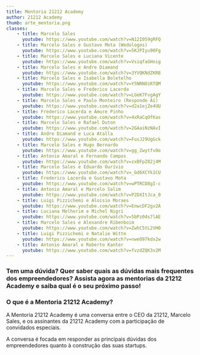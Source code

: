 ```yaml
---
title: Mentoria 21212 Academy
author: 21212 Academy
thumb: arte_mentoria.png
classes:
    - title: Marcelo Sales
      youtube: https://www.youtube.com/watch?v=N12I059gRFQ
    - title: Marcelo Sales e Gustavo Mota (Wedologos)
      youtube: https://www.youtube.com/watch?v=5KJPIyu90Fg
    - title: Marcelo Sales e Luciana Vicente
      youtube: https://www.youtube.com/watch?v=VsiqfaGHoig
    - title: Marcelo Sales e Andre Diamand
      youtube: https://www.youtube.com/watch?v=3YVQKNdZKR8
    - title: Marcelo Sales e Isabella Boletelho
      youtube: https://www.youtube.com/watch?v=Y5NRNOiRTQM
    - title: Marcelo Sales e Frederico Lacerda
      youtube: https://www.youtube.com/watch?v=LGeK7FvgAgY
    - title: Marcelo Sales e Paulo Monteiro (Responde Aí)
      youtube: https://www.youtube.com/watch?v=d2a1ejZe4UU
    - title: Frederico Lacerda e Amure Pinho
      youtube: https://www.youtube.com/watch?v=4xRaCqOfKas
    - title: Marcelo Sales e Rafael Duton
      youtube: https://www.youtube.com/watch?v=2GAaiNzNAvI
    - title: Andre Diamand e Luca Atalla
      youtube: https://www.youtube.com/watch?v=FusJ29UgGck
    - title: Marcelo Sales e Hugo Bernardo
      youtube: https://www.youtube.com/watch?v=gg_Zwytfv0o
    - title: Antonio Amaral e Fernando Campos
      youtube: https://www.youtube.com/watch?v=zxBFpZ82j4M
    - title: Marcelo Sales e Eduardo Ourívio
      youtube: https://www.youtube.com/watch?v=_Gd6XCYk1CU
    - title: Frederico Lacerda e Gustavo Mota
      youtube: https://www.youtube.com/watch?v=wPTRCD8gI-c
    - title: Antonio Amaral e Marcelo Salim
      youtube: https://www.youtube.com/watch?v=P2DXItJca_0
    - title: Luigi Pizzichemi e Aloisio Moraes
      youtube: https://www.youtube.com/watch?v=EnwcDF2gv2A
    - title: Luciana Melhorim e Michel Nigri
      youtube: https://www.youtube.com/watch?v=5bPz04s7lAE
    - title: Marcelo Sales e Alexandre Ribenboim
      youtube: https://www.youtube.com/watch?v=ZwhC5tL2VH0
    - title: Luigi Pizzichemi e Natalie Witte
      youtube: https://www.youtube.com/watch?v=nweO97kdx2w
    - title: Antonio Amaral e Roberto Kanter
      youtube: https://www.youtube.com/watch?v=fvzdZQK3x2M
---
```

<h3>Tem uma dúvida? Quer saber quais as dúvidas mais frequentes dos empreendedores? Assista agora as mentorias da 21212 Academy e saiba qual é o seu próximo passo!</h3>
<h3><b>O que é a Mentoria 21212 Academy?</b></h3>
A Mentoria 21212 Academy é uma conversa entre o CEO da 21212, Marcelo Sales, e os assinantes da 21212 Academy com a participação de convidados especiais.

A conversa é focada em responder as principais dúvidas dos empreendedores quanto à construção das suas startups.
